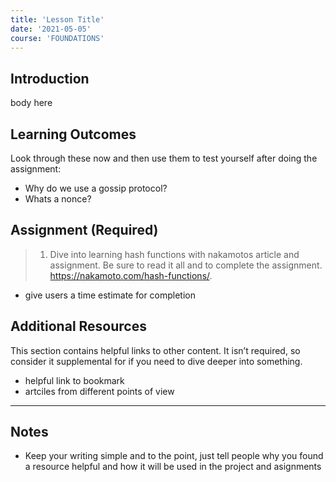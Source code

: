 ```yaml
---
title: 'Lesson Title'
date: '2021-05-05'
course: 'FOUNDATIONS'
---
```


## Introduction

body here

## Learning Outcomes

Look through these now and then use them to test yourself after doing the assignment:

- Why do we use a gossip protocol?
- Whats a nonce?

## Assignment (Required)

> 1. Dive into learning hash functions with nakamotos article and assignment. Be sure to read it all and to complete the assignment. https://nakamoto.com/hash-functions/.
- give users a time estimate for completion

## Additional Resources

This section contains helpful links to other content. It isn’t required, so consider it supplemental for if you need to dive deeper into something.

- helpful link to bookmark
- artciles from different points of view


---

## Notes
- Keep your writing simple and to the point, just tell people why you found a resource helpful and how it will be used in the project and asignments